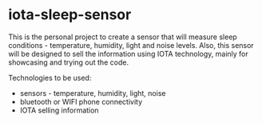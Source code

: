 # iota-sleep-sensor
This is the personal project to create a sensor that will measure sleep conditions - temperature, humidity, light and noise levels.
Also, this sensor will be designed to sell the information using IOTA technology, mainly for showcasing and trying out the code.

Technologies to be used:
- sensors - temperature, humidity, light, noise
- bluetooth or WIFI phone connectivity
- IOTA selling information